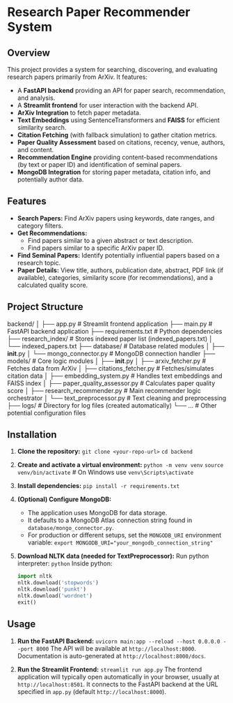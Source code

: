 # Research Paper Recommender System

## Overview

This project provides a system for searching, discovering, and evaluating research papers primarily from ArXiv. It features:

* A **FastAPI backend** providing an API for paper search, recommendation, and analysis.
* A **Streamlit frontend** for user interaction with the backend API.
* **ArXiv Integration** to fetch paper metadata.
* **Text Embeddings** using SentenceTransformers and **FAISS** for efficient similarity search.
* **Citation Fetching** (with fallback simulation) to gather citation metrics.
* **Paper Quality Assessment** based on citations, recency, venue, authors, and content.
* **Recommendation Engine** providing content-based recommendations (by text or paper ID) and identification of seminal papers.
* **MongoDB Integration** for storing paper metadata, citation info, and potentially author data.

## Features

* **Search Papers:** Find ArXiv papers using keywords, date ranges, and category filters.
* **Get Recommendations:**
    * Find papers similar to a given abstract or text description.
    * Find papers similar to a specific ArXiv paper ID.
* **Find Seminal Papers:** Identify potentially influential papers based on a research topic.
* **Paper Details:** View title, authors, publication date, abstract, PDF link (if available), categories, similarity score (for recommendations), and a calculated quality score.

## Project Structure

backend/
│
├── app.py # Streamlit frontend application
├── main.py # FastAPI backend application
├── requirements.txt # Python dependencies
├── research_index/ # Stores indexed paper list (indexed_papers.txt)
│ └── indexed_papers.txt
├── database/ # Database related modules
│ ├── __init__.py
│ └── mongo_connector.py # MongoDB connection handler
├── models/ # Core logic modules
│ ├── __init__.py
│ ├── arxiv_fetcher.py # Fetches data from ArXiv
│ ├── citations_fetcher.py # Fetches/simulates citation data
│ ├── embedding_system.py # Handles text embeddings and FAISS index
│ ├── paper_quality_assessor.py # Calculates paper quality score
│ ├── research_recommender.py # Main recommender logic orchestrator
│ └── text_preprocessor.py # Text cleaning and preprocessing
├── logs/ # Directory for log files (created automatically)
└── ... # Other potential configuration files

## Installation

1.  **Clone the repository:**
    `git clone <your-repo-url>`
    `cd backend`

2.  **Create and activate a virtual environment:**
    `python -m venv venv`
    `source venv/bin/activate` # On Windows use `venv\Scripts\activate`

3.  **Install dependencies:**
    `pip install -r requirements.txt`

4.  **(Optional) Configure MongoDB:**
    * The application uses MongoDB for data storage.
    * It defaults to a MongoDB Atlas connection string found in `database/mongo_connector.py`.
    * For production or different setups, set the `MONGODB_URI` environment variable:
        `export MONGODB_URI="your_mongodb_connection_string"`

5.  **Download NLTK data (needed for TextPreprocessor):**
    Run python interpreter: `python`
    Inside python:
    ```python
    import nltk
    nltk.download('stopwords')
    nltk.download('punkt')
    nltk.download('wordnet')
    exit()
    ```

## Usage

1.  **Run the FastAPI Backend:**
    `uvicorn main:app --reload --host 0.0.0.0 --port 8000`
    The API will be available at `http://localhost:8000`. Documentation is auto-generated at `http://localhost:8000/docs`.

2.  **Run the Streamlit Frontend:**
    `streamlit run app.py`
    The frontend application will typically open automatically in your browser, usually at `http://localhost:8501`. It connects to the FastAPI backend at the URL specified in `app.py` (default `http://localhost:8000`).

